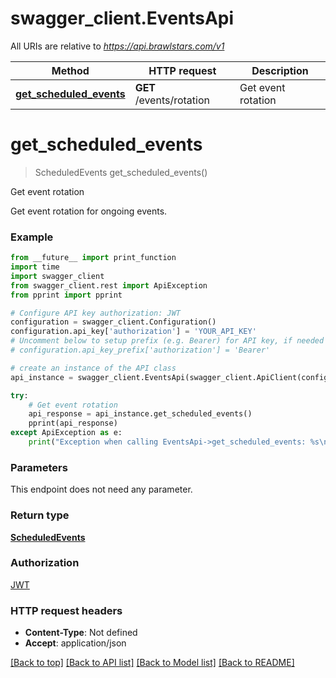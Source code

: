 # swagger_client.EventsApi

All URIs are relative to *https://api.brawlstars.com/v1*

Method | HTTP request | Description
------------- | ------------- | -------------
[**get_scheduled_events**](EventsApi.md#get_scheduled_events) | **GET** /events/rotation | Get event rotation

# **get_scheduled_events**
> ScheduledEvents get_scheduled_events()

Get event rotation

Get event rotation for ongoing events.

### Example
```python
from __future__ import print_function
import time
import swagger_client
from swagger_client.rest import ApiException
from pprint import pprint

# Configure API key authorization: JWT
configuration = swagger_client.Configuration()
configuration.api_key['authorization'] = 'YOUR_API_KEY'
# Uncomment below to setup prefix (e.g. Bearer) for API key, if needed
# configuration.api_key_prefix['authorization'] = 'Bearer'

# create an instance of the API class
api_instance = swagger_client.EventsApi(swagger_client.ApiClient(configuration))

try:
    # Get event rotation
    api_response = api_instance.get_scheduled_events()
    pprint(api_response)
except ApiException as e:
    print("Exception when calling EventsApi->get_scheduled_events: %s\n" % e)
```

### Parameters
This endpoint does not need any parameter.

### Return type

[**ScheduledEvents**](ScheduledEvents.md)

### Authorization

[JWT](../README.md#JWT)

### HTTP request headers

 - **Content-Type**: Not defined
 - **Accept**: application/json

[[Back to top]](#) [[Back to API list]](../README.md#documentation-for-api-endpoints) [[Back to Model list]](../README.md#documentation-for-models) [[Back to README]](../README.md)


